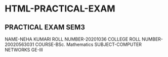 # HTML-PRACTICAL-EXAM
PRACTICAL EXAM SEM3
------------------------------------------------------------
NAME-NEHA KUMARI
ROLL NUMBER-20201036
COLLEGE ROLL NUMBER-20020563031
COURSE-BSc. Mathematics
SUBJECT-COMPUTER NETWORKS GE-III

